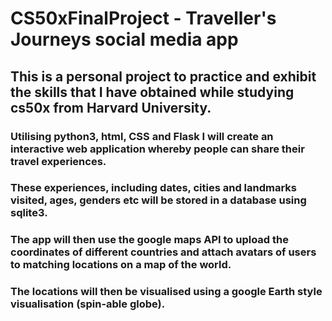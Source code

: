 # CS50xFinalProject - Traveller's Journeys social media app

## This is a personal project to practice and exhibit the skills that I have obtained while studying cs50x from Harvard University.

### Utilising python3, html, CSS and Flask I will create an interactive web application whereby people can share their travel experiences.
### These experiences, including dates, cities and landmarks visited, ages, genders etc will be stored in a database using sqlite3.
### The app will then use the google maps API to upload the coordinates of different countries and attach avatars of users to matching locations on a map of the world.
### The locations will then be visualised using a google Earth style visualisation (spin-able globe).

